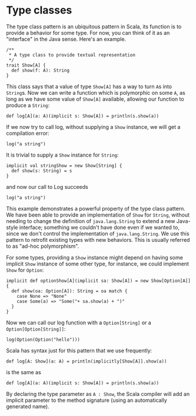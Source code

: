 # Type classes

The type class pattern is an ubiquitous pattern in Scala, its function
is to provide a behavior for some type. For now, you can think of it as an
"interface" in the Java sense. Here's an example.

```tut:silent
/**
 * A type class to provide textual representation
 */
trait Show[A] {
  def show(f: A): String
}
```
This class says that a value of type `Show[A]` has a way to turn `A`s
into `String`s. Now we can write a function which is polymorphic on
some `A`, as long as we have some value of `Show[A]` available,
allowing our function to produce a `String`:

```tut:silent
def log[A](a: A)(implicit s: Show[A]) = println(s.show(a))
```

If we now try to call log, without supplying a `Show` instance, we will
get a compilation error:

```tut:nofail
log("a string")
```

It is trivial to supply a `Show` instance for `String`:

```tut:silent
implicit val stringShow = new Show[String] {
  def show(s: String) = s
}
```

and now our call to Log succeeds

```tut
log("a string")
```

This example demonstrates a powerful property of the type class
pattern. We have been able to provide an implementation of `Show` for
`String`, without needing to change the definition of `java.lang.String`
to extend a new Java-style interface; something we couldn't have done
even if we wanted to, since we don't control the implementation of
`java.lang.String`. We use this pattern to retrofit existing
types with new behaviors. This is usually referred to as "ad-hoc
polymorphism".

For some types, providing a `Show` instance might depend on having some
implicit `Show` instance of some other type, for instance, we could
implement `Show` for `Option`:

```tut:silent
implicit def optionShow[A](implicit sa: Show[A]) = new Show[Option[A]] {
  def show(oa: Option[A]): String = oa match {
    case None => "None"
    case Some(a) => "Some("+ sa.show(a) + ")"
  }
}
```

Now we can call our log function with a `Option[String]` or a
`Option[Option[String]]`:

```tut
log(Option(Option("hello")))
```

Scala has syntax just for this pattern that we use frequently:

```tut:silent
def log[A: Show](a: A) = println(implicitly[Show[A]].show(a))
```

is the same as

```tut:silent
def log[A](a: A)(implicit s: Show[A]) = println(s.show(a))
```

By declaring the type parameter as `A : Show`, the Scala compiler will add
an implicit parameter to the method signature (using an automatically
generated name).
